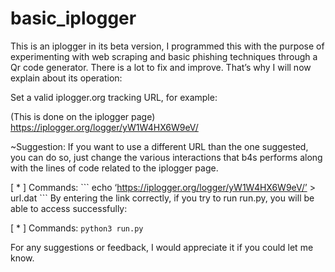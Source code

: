 # basic_iplogger

This is an iplogger in its beta version, I programmed this with the purpose of experimenting with web scraping and basic phishing techniques through a Qr code generator. There is a lot to fix and improve. That’s why I will now explain about its operation: 

Set a valid iplogger.org tracking URL, for example: 

(This is done on the iplogger page) https://iplogger.org/logger/yW1W4HX6W9eV/

~Suggestion: If you want to use a different URL than the one suggested, you can do so, just change the various interactions that b4s performs along with the lines of code related to the iplogger page.

[ * ] Commands: 
\`\`\`
echo ‘https://iplogger.org/logger/yW1W4HX6W9eV/’ > url.dat
\`\`\`
By entering the link correctly, if you try to run run.py, you will be able to access successfully:

[ * ] Commands: ```python3 run.py```

For any suggestions or feedback, I would appreciate it if you could let me know. 
